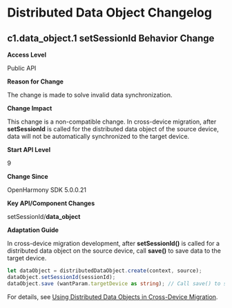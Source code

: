 # Distributed Data Object Changelog

## c1.data_object.1 setSessionId Behavior Change

**Access Level**

Public API

**Reason for Change**

The change is made to solve invalid data synchronization.

**Change Impact**

This change is a non-compatible change. In cross-device migration, after **setSessionId** is called for the distributed data object of the source device, data will not be automatically synchronized to the target device.

**Start API Level**

9

**Change Since**

OpenHarmony SDK 5.0.0.21

**Key API/Component Changes**

setSessionId/**data_object**

**Adaptation Guide**

In cross-device migration development, after **setSessionId()** is called for a distributed data object on the source device, call **save()** to save data to the target device.

```ts
let dataObject = distributedDataObject.create(context, source);
dataObject.setSessionId(sessionId);
dataObject.save (wantParam.targetDevice as string); // Call save() to save data to the target device.
```

For details, see [Using Distributed Data Objects in Cross-Device Migration](../../../application-dev/database/data-sync-of-distributed-data-object.md#using-distributed-data-objects-in-cross-device-migration).
